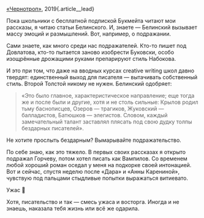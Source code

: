 [«Чернотроп»][1], 2019{.article\_\_lead}

Пока школьники с бесплатной подпиской Букмейта читают мои рассказы, я читаю статьи Белинского. И, знаете — Белинский вызывает массу эмоций и размышлений. Вот, например, о подражании.

Сами знаете, как много среди нас подражателей. Кто-то пишет под Довлатова, кто-то пытается заново изобрести Буковски, особо изощрённые дрожащими руками препарируют стиль Набокова.

И это при том, что даже на вводных курсах creative writing школ давно твердят: единственный выход для писателя — вытачивать собственный стиль. Второй Толстой никому не нужен. Белинский одобряет:

> «Это было главное, характеристическое направление; еще тогда же и после были и другие, хотя и не столь сильные: Крылов родил тьму баснописцев, Озеров — трагиков, Жуковский — балладистов, Батюшков — элегистов. Словом, каждый замечательный талант заставлял плясать под свою дудку толпы бездарных писателей».

Не хотите прослыть бездарным? Вымарывайте подражательство. 

По себе знаю, как это тяжело. В первых своих рассказах я открыто подражал Горчеву, потом хотел писать как Вампилов. Со временем любой хороший роман оседал у меня на подкорке своей интонацией. Вот и сейчас, спустя неделю после «Дара» и «Анны Карениной», чувствую под пальцами стыдливые попытки выражаться витиевато.

Ужас 😬

Хотя, писательство и так — смесь ужаса и восторга. Иногда и не знаешь, наказала тебя жизнь или всё же одарила.

[1]:	http://teleg.run/blacktrope